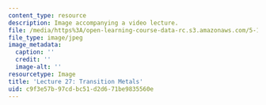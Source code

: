 ```yaml
---
content_type: resource
description: Image accompanying a video lecture.
file: /media/https%3A/open-learning-course-data-rc.s3.amazonaws.com/5-111-principles-of-chemical-science-fall-2008/c9f3e57b97cdbc51d2d671be9835560e_27.jpg
file_type: image/jpeg
image_metadata:
  caption: ''
  credit: ''
  image-alt: ''
resourcetype: Image
title: 'Lecture 27: Transition Metals'
uid: c9f3e57b-97cd-bc51-d2d6-71be9835560e
---
```

